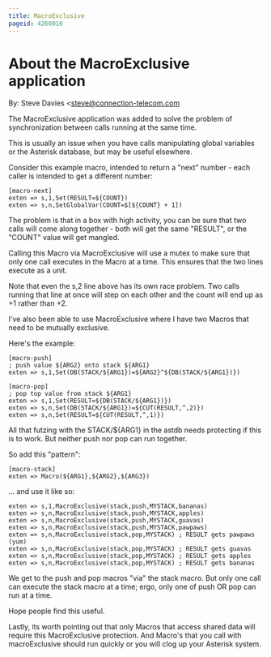 ```yaml
---
title: MacroExclusive
pageid: 4260016
---
```


About the MacroExclusive application
====================================

By: Steve Davies <steve@connection-telecom.com

The MacroExclusive application was added to solve the problem of synchronization between calls running at the same time.

This is usually an issue when you have calls manipulating global variables or the Asterisk database, but may be useful elsewhere.

Consider this example macro, intended to return a "next" number - each caller is intended to get a different number:

```
[macro-next]
exten => s,1,Set(RESULT=${COUNT})
exten => s,n,SetGlobalVar(COUNT=$[${COUNT} + 1])

```

The problem is that in a box with high activity, you can be sure that two calls will come along together - both will get the same "RESULT", or the "COUNT" value will get mangled.

Calling this Macro via MacroExclusive will use a mutex to make sure that only one call executes in the Macro at a time. This ensures that the two lines execute as a unit.

Note that even the s,2 line above has its own race problem. Two calls running that line at once will step on each other and the count will end up as +1 rather than +2.

I've also been able to use MacroExclusive where I have two Macros that need to be mutually exclusive.

Here's the example:

```
[macro-push]
; push value ${ARG2} onto stack ${ARG1}
exten => s,1,Set(DB(STACK/${ARG1})=${ARG2}^${DB(STACK/${ARG1})})

[macro-pop]
; pop top value from stack ${ARG1}
exten => s,1,Set(RESULT=${DB(STACK/${ARG1})})
exten => s,n,Set(DB(STACK/${ARG1})=${CUT(RESULT,^,2)})
exten => s,n,Set(RESULT=${CUT(RESULT,^,1)})

```

All that futzing with the STACK/${ARG1} in the astdb needs protecting if this is to work. But neither push nor pop can run together.

So add this "pattern":

```
[macro-stack]
exten => Macro(${ARG1},${ARG2},${ARG3})

```

... and use it like so:

```
exten => s,1,MacroExclusive(stack,push,MYSTACK,bananas)
exten => s,n,MacroExclusive(stack,push,MYSTACK,apples)
exten => s,n,MacroExclusive(stack,push,MYSTACK,guavas)
exten => s,n,MacroExclusive(stack,push,MYSTACK,pawpaws)
exten => s,n,MacroExclusive(stack,pop,MYSTACK) ; RESULT gets pawpaws (yum)
exten => s,n,MacroExclusive(stack,pop,MYSTACK) ; RESULT gets guavas
exten => s,n,MacroExclusive(stack,pop,MYSTACK) ; RESULT gets apples
exten => s,n,MacroExclusive(stack,pop,MYSTACK) ; RESULT gets bananas

```

We get to the push and pop macros "via" the stack macro. But only one call can execute the stack macro at a time; ergo, only one of push OR pop can run at a time.

Hope people find this useful.

Lastly, its worth pointing out that only Macros that access shared data will require this MacroExclusive protection. And Macro's that you call with macroExclusive should run quickly or you will clog up your Asterisk system.

